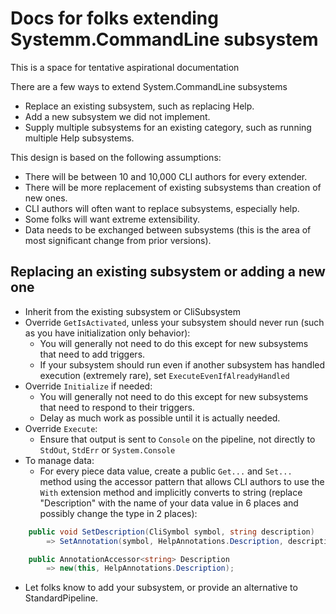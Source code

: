 ﻿# Docs for folks extending Systemm.CommandLine subsystem 

This is a space for tentative aspirational documentation

There are a few ways to extend System.CommandLine subsystems

* Replace an existing subsystem, such as replacing Help.
* Add a new subsystem we did not implement.
* Supply multiple subsystems for an existing category, such as running multiple Help subsystems.

This design is based on the following assumptions:

* There will be between 10 and 10,000 CLI authors for every extender.
* There will be more replacement of existing subsystems than creation of new ones.
* CLI authors will often want to replace subsystems, especially help.
* Some folks will want extreme extensibility.
* Data needs to be exchanged between subsystems (this is the area of most significant change from prior versions).

## Replacing an existing subsystem or adding a new one

* Inherit from the existing subsystem or CliSubsystem
* Override `GetIsActivated`, unless your subsystem should never run (such as you have initialization only behavior):
  * You will generally not need to do this except for new subsystems that need to add triggers.
  * If your subsystem should run even if another subsystem has handled execution (extremely rare), set `ExecuteEvenIfAlreadyHandled`
* Override `Initialize` if needed:
  * You will generally not need to do this except for new subsystems that need to respond to their triggers.
  * Delay as much work as possible until it is actually needed.
* Override `Execute`:
  * Ensure that output is sent to `Console` on the pipeline, not directly to `StdOut`, `StdErr` or `System.Console`
* To manage data:
  * For every piece data value, create a public `Get...` and `Set...` method using the accessor pattern that allows  CLI authors to use the `With` extension method and implicitly converts to string (replace "Description" with the name of your data value in 6 places and possibly change the type in 2 places):

```csharp
    public void SetDescription(CliSymbol symbol, string description) 
        => SetAnnotation(symbol, HelpAnnotations.Description, description);

    public AnnotationAccessor<string> Description 
        => new(this, HelpAnnotations.Description);
```

* Let folks know to add your subsystem, or provide an alternative to StandardPipeline.


